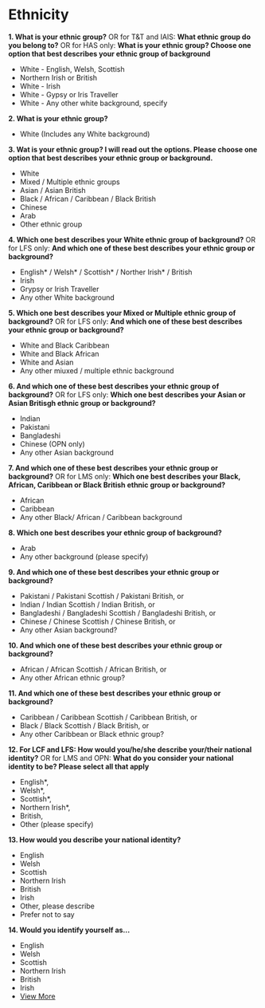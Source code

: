 # Ethnicity

**1. What is your ethnic group?**
OR for T&T and IAIS: **What ethnic group do you belong to?**
OR for HAS only: **What is your ethnic group? Choose one option that best describes your ethnic group of background**

- White - English, Welsh, Scottish
- Northern Irish or British
- White - Irish
- White - Gypsy or Iris Traveller
- White - Any other white background, specify

**2. What is your ethnic group?**

- White (Includes any White background)

**3. Wat is your ethnic group? I will read out the options. Please choose one option that best describes your ethnic group or background.**

- White
- Mixed / Multiple ethnic groups
- Asian / Asian British
- Black / African / Caribbean / Black British
- Chinese
- Arab
- Other ethnic group

**4. Which one best describes your White ethnic group of background?**
OR for LFS only: **And which one of these best describes your ethnic group or background?**

- English* / Welsh* / Scottish* / Norther Irish* / British
- Irish
- Grypsy or Irish Traveller
- Any other White background

**5. Which one best describes your Mixed or Multiple ethnic group of background?**
OR for LFS only: **And which one of these best describes your ethnic group or background?**

- White and Black Caribbean
- White and Black African
- White and Asian
- Any other miuxed / multiple ethnic background

**6. And which one of these best describes your ethnic group of background?**
OR for LFS only: **Which one best describes your Asian or Asian Britisgh ethnic group or background?**

- Indian
- Pakistani
- Bangladeshi
- Chinese (OPN only)
- Any other Asian background

**7. And which one of these best describes your ethnic group or background?**
OR for LMS only: **Which one best describes your Black, African, Caribbean or Black British ethnic group or background?**

- African
- Caribbean
- Any other Black/ African / Caribbean background

**8. Which one best describes your ethnic group of background?**

- Arab
- Any other background (please specify)

**9. And which one of these best describes your ethnic group or background?**

- Pakistani / Pakistani Scottish / Pakistani British, or
- Indian / Indian Scottish / Indian British, or
- Bangladeshi / Bangladeshi Scottish / Bangladeshi British, or
- Chinese / Chinese Scottish / Chinese British, or
- Any other Asian background?

**10. And which one of these best describes your ethnic group or background?**

- African / African Scottish / African British, or
- Any other African ethnic group?

**11. And which one of these best describes your ethnic group or background?**

- Caribbean / Caribbean Scottish / Caribbean British, or
- Black / Black Scottish / Black British, or
- Any other Caribbean or Black ethnic group?

**12. For LCF and LFS: How would you/he/she describe your/their national identity?**
OR for LMS and OPN: **What do you consider your national identity to be? Please select all that apply**

- English\*,
- Welsh\*,
- Scottish\*,
- Northern Irish\*,
- British,
- Other (please specify)

**13. How would you describe your national identity?**

- English
- Welsh
- Scottish
- Northern Irish
- British
- Irish
- Other, please describe
- Prefer not to say

**14. Would you identify yourself as…**

- English
- Welsh
- Scottish
- Northern Irish
- British
- Irish
- [View More](/)
